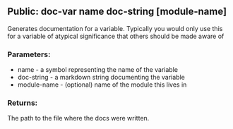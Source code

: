 ## Public: doc-var name doc-string [module-name]
Generates documentation for a variable.
Typically you would only use this for a variable of atypical significance
that others should be made aware of 

### Parameters:
* name - a symbol representing the name of the variable
* doc-string - a markdown string documenting the variable
* module-name - (optional) name of the module this lives in


### Returns:
The path to the file where the docs were written.
